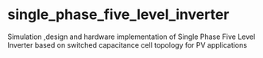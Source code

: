 # single_phase_five_level_inverter
Simulation ,design and hardware implementation of Single Phase Five Level Inverter based on switched capacitance cell topology for PV applications
